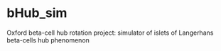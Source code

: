 # bHub_sim
Oxford beta-cell hub rotation project: simulator of islets of Langerhans beta-cells hub phenomenon
